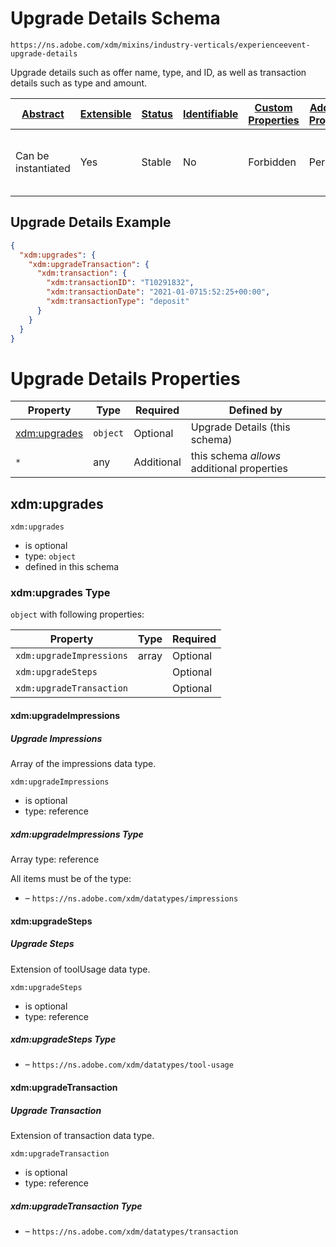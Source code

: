 
# Upgrade Details Schema

```
https://ns.adobe.com/xdm/mixins/industry-verticals/experienceevent-upgrade-details
```

Upgrade details such as offer name, type, and ID, as well as transaction details such as type and amount.

| [Abstract](../../../../abstract.md) | [Extensible](../../../../extensions.md) | [Status](../../../../status.md) | [Identifiable](../../../../id.md) | [Custom Properties](../../../../extensions.md) | [Additional Properties](../../../../extensions.md) | Defined In |
|-------------------------------------|-----------------------------------------|---------------------------------|-----------------------------------|------------------------------------------------|----------------------------------------------------|------------|
| Can be instantiated | Yes | Stable | No | Forbidden | Permitted | [mixins/experience-event/industry-verticals/experienceevent-upgrade-details.schema.json](mixins/experience-event/industry-verticals/experienceevent-upgrade-details.schema.json) |

## Upgrade Details Example
```json
{
  "xdm:upgrades": {
    "xdm:upgradeTransaction": {
      "xdm:transaction": {
        "xdm:transactionID": "T10291832",
        "xdm:transactionDate": "2021-01-0715:52:25+00:00",
        "xdm:transactionType": "deposit"
      }
    }
  }
}
```

# Upgrade Details Properties

| Property | Type | Required | Defined by |
|----------|------|----------|------------|
| [xdm:upgrades](#xdmupgrades) | `object` | Optional | Upgrade Details (this schema) |
| `*` | any | Additional | this schema *allows* additional properties |

## xdm:upgrades


`xdm:upgrades`
* is optional
* type: `object`
* defined in this schema

### xdm:upgrades Type


`object` with following properties:


| Property | Type | Required |
|----------|------|----------|
| `xdm:upgradeImpressions`| array | Optional |
| `xdm:upgradeSteps`|  | Optional |
| `xdm:upgradeTransaction`|  | Optional |



#### xdm:upgradeImpressions
##### Upgrade Impressions

Array of the impressions data type.

`xdm:upgradeImpressions`
* is optional
* type: reference


##### xdm:upgradeImpressions Type


Array type: reference

All items must be of the type:
* []() – `https://ns.adobe.com/xdm/datatypes/impressions`










#### xdm:upgradeSteps
##### Upgrade Steps

Extension of toolUsage data type.

`xdm:upgradeSteps`
* is optional
* type: reference

##### xdm:upgradeSteps Type


* []() – `https://ns.adobe.com/xdm/datatypes/tool-usage`







#### xdm:upgradeTransaction
##### Upgrade Transaction

Extension of transaction data type.

`xdm:upgradeTransaction`
* is optional
* type: reference

##### xdm:upgradeTransaction Type


* []() – `https://ns.adobe.com/xdm/datatypes/transaction`










